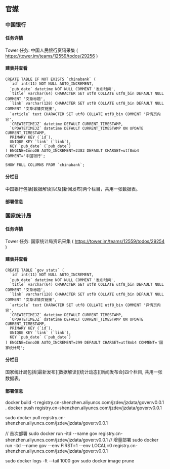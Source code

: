 ## 官媒

### 中国银行 
#### 任务详情 
Tower 任务: 中国人民银行资讯采集 ( https://tower.im/teams/12559/todos/29256 )
#### 建表并查看 
```shell script
CREATE TABLE IF NOT EXISTS `chinabank` (
  `id` int(11) NOT NULL AUTO_INCREMENT,
  `pub_date` datetime NOT NULL COMMENT '发布时间',
  `title` varchar(64) CHARACTER SET utf8 COLLATE utf8_bin DEFAULT NULL COMMENT '文章标题',
  `link` varchar(128) CHARACTER SET utf8 COLLATE utf8_bin DEFAULT NULL COMMENT '文章详情页链接',
  `article` text CHARACTER SET utf8 COLLATE utf8_bin COMMENT '详情页内容',
  `CREATETIMEJZ` datetime DEFAULT CURRENT_TIMESTAMP,
  `UPDATETIMEJZ` datetime DEFAULT CURRENT_TIMESTAMP ON UPDATE CURRENT_TIMESTAMP,
  PRIMARY KEY (`id`),
  UNIQUE KEY `link` (`link`),
  KEY `pub_date` (`pub_date`)
) ENGINE=InnoDB AUTO_INCREMENT=2383 DEFAULT CHARSET=utf8mb4 COMMENT='中国银行'; 

SHOW FULL COLUMNS FROM `chinabank`;
```
#### 分栏目 
中国银行包括[数据解读]以及[新闻发布]两个栏目，共用一张数据表。 
#### 部署信息

### 国家统计局
#### 任务详情
Tower 任务: 国家统计局资讯采集 ( https://tower.im/teams/12559/todos/29254 )
#### 建表并查看 
```shell script
CREATE TABLE `gov_stats` (
  `id` int(11) NOT NULL AUTO_INCREMENT,
  `pub_date` datetime NOT NULL COMMENT '发布时间',
  `title` varchar(64) CHARACTER SET utf8 COLLATE utf8_bin DEFAULT NULL COMMENT '文章标题',
  `link` varchar(128) CHARACTER SET utf8 COLLATE utf8_bin DEFAULT NULL COMMENT '文章详情页链接',
  `article` text CHARACTER SET utf8 COLLATE utf8_bin COMMENT '详情页内容',
  `CREATETIMEJZ` datetime DEFAULT CURRENT_TIMESTAMP,
  `UPDATETIMEJZ` datetime DEFAULT CURRENT_TIMESTAMP ON UPDATE CURRENT_TIMESTAMP,
  PRIMARY KEY (`id`),
  UNIQUE KEY `link` (`link`),
  KEY `pub_date` (`pub_date`)
) ENGINE=InnoDB AUTO_INCREMENT=299 DEFAULT CHARSET=utf8mb4 COMMENT='国家统计局';
```
#### 分栏目 
国家统计局包括[最新发布][数据解读][统计动态][新闻发布会]四个栏目, 共用一张数据表。 
#### 部署信息 

docker build -t registry.cn-shenzhen.aliyuncs.com/jzdev/jzdata/gover:v0.0.1 .
docker push registry.cn-shenzhen.aliyuncs.com/jzdev/jzdata/gover:v0.0.1


sudo docker pull registry.cn-shenzhen.aliyuncs.com/jzdev/jzdata/gover:v0.0.1

// 首次部署
sudo docker run -itd --name gov registry.cn-shenzhen.aliyuncs.com/jzdev/jzdata/gover:v0.0.1
// 增量部署
sudo docker run -itd --name gov --env FIRST=1 --env LOCAL=0 registry.cn-shenzhen.aliyuncs.com/jzdev/jzdata/gover:v0.0.1

sudo docker logs -ft --tail 1000 gov
sudo docker image prune
